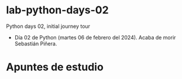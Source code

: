 # lab-python-days-02
Python days 02, initial journey tour
* Día 02 de Python (martes 06 de febrero del 2024). Acaba de morir Sebastián Piñera.

# Apuntes de estudio 

